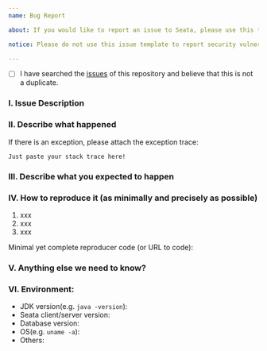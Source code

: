 ```yaml
---
name: Bug Report    

about: If you would like to report an issue to Seata, please use this template.   

notice: Please do not use this issue template to report security vulnerabilities but refer to our [security policy](https://github.com/seata/seata/security/policy).   

---
```


- [ ] I have searched the [issues](https://github.com/seata/seata/issues) of this repository and believe that this is not a duplicate.

### Ⅰ. Issue Description


### Ⅱ. Describe what happened

  If there is an exception, please attach the exception trace:

```
Just paste your stack trace here!
```


### Ⅲ. Describe what you expected to happen


### Ⅳ. How to reproduce it (as minimally and precisely as possible)

1. xxx
2. xxx
3. xxx

Minimal yet complete reproducer code (or URL to code):



### Ⅴ. Anything else we need to know?


### Ⅵ. Environment:

- JDK version(e.g. `java -version`):
- Seata client/server version:  
- Database version:
- OS(e.g. `uname -a`):
- Others: